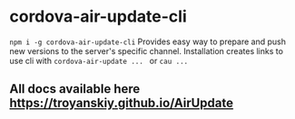 # cordova-air-update-cli

`npm i -g cordova-air-update-cli`
Provides easy way to prepare and push new versions to the server's specific channel. Installation creates links to
use cli with `cordova-air-update ... ` or `cau ... `

## All docs available here https://troyanskiy.github.io/AirUpdate
